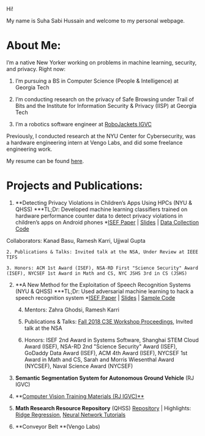 Hi! 

My name is Suha Sabi Hussain and welcome to my personal webpage. 

# About Me:

I’m a native New Yorker working on problems in machine learning, security, and privacy. Right now: 

1. I’m pursuing a BS in Computer Science (People & Intelligence) at Georgia Tech

2. I’m conducting research on the privacy of Safe Browsing under Trail of Bits and the Institute for Information Security & Privacy (IISP) at Georgia Tech

3. I’m a robotics software engineer at [RoboJackets IGVC](https://robojackets.org/teams/intelligent-ground-vehicle-competition/)

Previously, I conducted research at the NYU Center for Cybersecurity, was a hardware engineering intern at Vengo Labs, and did some freelance engineering work. 

My resume can be found [here](https://sshussain.me/SH_R.pdf). 

# Projects and Publications:

1. **Detecting Privacy Violations in Children’s Apps Using HPCs (NYU & QHSS)
***TL;Dr: Developed machine learning classifiers trained on hardware performance counter data to detect privacy violations in children’s apps on Android phones
*[ISEF Paper](https://drive.google.com/file/d/1IKWQ72VcVUSOioZ19B6X3CemOhZKAsFo/view) | [Slides](https://docs.google.com/presentation/d/1XsHg5j47Ob5W22Fz3rVa4eiA4QDxG_LS0D_g0-SD2hw/edit?usp=sharing) | [Data Collection Code](https://github.com/suhacker1/hpc-a)

Collaborators: Kanad Basu, Ramesh Karri, Ujjwal Gupta

    2. Publications & Talks: Invited talk at the NSA, Under Review at IEEE TIFS 

    3. Honors: ACM 1st Award (ISEF), NSA-RD First "Science Security" Award (ISEF), NYCSEF 1st Award in Math and CS, NYC JSHS 3rd in CS (JSHS)

2. **A New Method for the Exploitation of Speech Recognition Systems (NYU & QHSS)
***TL;Dr: Used adversarial machine learning to hack a speech recognition system
*[ISEF Paper](https://drive.google.com/file/d/1ByrSzbkMNXoF-iJ1uwdhpyixC0_7D1Wy/view) | [Slides](https://docs.google.com/presentation/d/1JxGNaqcpdKTIlk0w19AA_vlWDoO95H_7zL3ooscUGj8/edit?usp=sharing) | [Sample Code](https://github.com/suhacker1/phonetic-classification)

    4. Mentors: Zahra Ghodsi, Ramesh Karri 

    5. Publications & Talks: [Fall 2018 C3E Workshop Proceedings](https://cps-vo.org/node/55909), Invited talk at the NSA

    6. Honors: ISEF 2nd Award in Systems Software, Shanghai STEM Cloud Award (ISEF), NSA-RD 2nd "Science Security" Award (ISEF), GoDaddy Data Award (ISEF), ACM 4th Award (ISEF), NYCSEF 1st Award in Math and CS, Sarah and Morris Wiesenthal Award (NYCSEF), Naval Science Award (NYCSEF)

3. **Semantic Segmentation System for Autonomous Ground Vehicle** (RJ IGVC) 

4. **[Computer Vision Training Materials (RJ IGVC)** ](https://github.com/RoboJackets/nn-training)

5. **Math Research Resource Repository** (QHSS) 
[Repository](https://github.com/jchen42703/MathResearchQHSS) | Highlights: [Ridge Regression](https://github.com/jchen42703/MathResearchQHSS/tree/master/Ridge_Regression_for_Prostitution), [Neural Network Tutorials](https://github.com/jchen42703/MathResearchQHSS/tree/master/tutorials)

6. **Conveyor Belt **(Vengo Labs)

